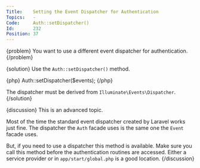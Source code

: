 ```yaml
---
Title:    Setting the Event Dispatcher for Authentication
Topics:   -
Code:     Auth::setDispatcher()
Id:       232
Position: 37
---
```


{problem}
You want to use a different event dispatcher for authentication.
{/problem}

{solution}
Use the `Auth::setDispatcher()` method.

{php}
Auth::setDispatcher($events);
{/php}

The dispatcher must be derived from `Illuminate\Events\Dispatcher`.
{/solution}

{discussion}
This is an advanced topic.

Most of the time the standard event dispatcher created by Laravel works just fine. The dispatcher the `Auth` facade uses is the same one the `Event` facade uses.

But, if you need to use a dispatcher this method is available. Make sure you call this method before the authentication routines are accessed. Either a service provider or in `app/start/global.php` is a good location.
{/discussion}
